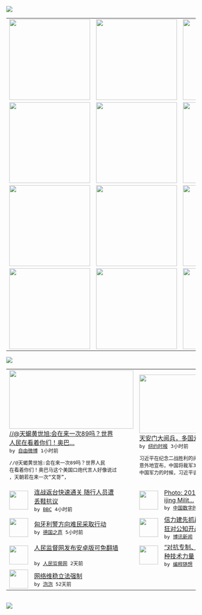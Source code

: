 

<a href="https://github.com/greatfire/z/raw/master/FreeBrowser.apk"><img src="https://raw.githubusercontent.com/greatfire/wiki/master/x/header.png" /></a><table><tr><td width="262" align="center" valign="center"><a href="https://github.com/greatfire/wiki/wiki/nyt" title="纽约时报中文网 国际纵览"><img src="https://raw.githubusercontent.com/greatfire/wiki/master/x/nyt_flag.png" width="215"/></a></td><td width="262" align="center" valign="center"><a href="https://github.com/greatfire/wiki/wiki/dw" title=""><img src="https://raw.githubusercontent.com/greatfire/wiki/master/x/dw_flag.png" width="215"/></a></td><td width="262" align="center" valign="center"><a href="https://github.com/greatfire/wiki/wiki/rmjd" title=""><img src="https://raw.githubusercontent.com/greatfire/wiki/master/x/rmjd_flag.png" width="215"/></a></td></tr><tr><td width="262" align="center" valign="center"><a href="https://github.com/paopaonetizen/website" title="泡泡 - 未经审查的互联网信息"><img src="https://raw.githubusercontent.com/greatfire/wiki/master/x/pp_flag.png" width="215"/></a></td><td width="262" align="center" valign="center"><a href="https://github.com/getlantern/mirror" title="以及自由微博和GreatFire.org官方中文论坛"><img src="https://raw.githubusercontent.com/greatfire/wiki/master/x/lantern_flag.png" width="215"/></a></td><td width="262" align="center" valign="center"><a href="https://github.com/cdtmirrors/m/" title=""><img src="https://raw.githubusercontent.com/greatfire/wiki/master/x/cdt_flag.png" width="215"/></a></td></tr><tr><td width="262" align="center" valign="center"><a href="https://github.com/program-think/blog" title="编程随想的博客"><img src="https://raw.githubusercontent.com/greatfire/wiki/master/x/pt_flag.png" width="215"/></a></td><td width="262" align="center" valign="center"><a href="https://github.com/greatfire/wiki/wiki/bbc" title=""><img src="https://raw.githubusercontent.com/greatfire/wiki/master/x/bbc_flag.png" width="215"/></a></td><td width="262" align="center" valign="center"><a href="https://github.com/freeweibo/s" title="自由微博 - 匿名和不受屏蔽的新浪微博搜索"><img src="https://raw.githubusercontent.com/greatfire/wiki/master/x/fw_flag.png" width="215"/></a></td></tr><tr><td width="262" align="center" valign="center"><a href="https://github.com/greatfire/wiki/wiki/google" title=""><img src="https://raw.githubusercontent.com/greatfire/wiki/master/x/google_flag.png" width="215"/></a></td><td width="262" align="center" valign="center"><a href="https://github.com/bxnews/boxun" title=""><img src="https://raw.githubusercontent.com/greatfire/wiki/master/x/bx_flag.png" width="215"/></a></td><td width="262" align="center" valign="center"><a href="https://github.com/greatfire/wiki/wiki/open-source" title="欢迎访问GreatFire.org开发者项目网站"><img src="https://raw.githubusercontent.com/greatfire/wiki/master/x/open-source_flag.png" width="215"/></a></td></tr></table><img src="https://raw.githubusercontent.com/greatfire/wiki/master/x/newsfeed text.png" /><table cols="4"><tr><td colspan="2" width="380"><a href="https://freeweibo.com/weibo/3883251628175384"><img src="https://raw.githubusercontent.com/greatfire/wiki/master/x/fw_logo_b.png" width="330" height="156"/></a></br><a href="https://freeweibo.com/weibo/3883251628175384">//@天蝎黄世旭:会在来一次89吗？世界<br/>人民在看着你们！奥巴…</a></br><kbd> by <a href="https://freeweibo.com/">自由微博</a> 1小时前 </kbd></br><pre>//@天蝎黄世旭:会在来一次89吗？世界人民<br/>在看着你们！奥巴马这个美国口炮代言人好像说过<br/>，天朝若在来一次“文哥”，</pre></td><td colspan="2" width="380"><a href="https://d3qlz4p8smvoli.cloudfront.net/china/20150903/c03chinaparade/"><img src="https://raw.githubusercontent.com/greatfire/wiki/master/x/nyt_logo_b.png" width="330" height="156"/></a></br><a href="https://d3qlz4p8smvoli.cloudfront.net/china/20150903/c03chinaparade/">天安门大阅兵，多国元首出席</a></br><kbd> by <a href="http://m.cn.nytimes.com/">纽约时报</a> 3小时前 </kbd></br><pre>习近平在纪念二战胜利的阅兵式上发表讲话，令人<br/>意外地宣布，中国将裁军30万。在邻国日益担忧<br/>中国军力的时候，习近平说裁</pre></td></tr><tr><td><img src="http://a.files.bbci.co.uk/worldservice/live/assets/images/2015/09/03/150903202400_lien_chan__144x81_cna_nocredit.jpg" width="50" height="50"/></td><td width="280"><a href="http://www.bbc.com/zhongwen/simp/china/2015/09/150903_taiwan_china_lienchan">连战返台快速通关 随行人员遭<br/>丢鞋抗议</a></br><kbd> by <a href="http://www.bbc.co.uk/zhongwen/simp">BBC</a> 4小时前 </kbd></td><td><img src="http://chinadigitaltimes.net/chinese/files/2015/09/20488766153_e0e24999e8_z.jpg" width="50" height="50"/></td><td width="280"><a href="http://feedproxy.google.com/~r/chinadigitaltimes/IyPt/~3/U3Bh4wDFupA/">Photo: 2015 Be<br/>ijing Milit...</a></br><kbd> by <a href="http://chinadigitaltimes.net/chinese/">中国数字时代</a> 4小时前 </kbd></td></tr><tr><td><img src="http://www.dw.com/image/0,,18692191_302,00.jpg" width="50" height="50"/></td><td width="280"><a href="http://dw.com/p/1GQs1?maca=chi-GK-text-greatfire-all-chinese-15625-xml-mrss">匈牙利警方向难民采取行动</a></br><kbd> by <a href="http://dw.de">德国之声</a> 5小时前 </kbd></td><td><img src="https://raw.githubusercontent.com/greatfire/wiki/master/x/bx_logo.png" width="50" height="50"/></td><td width="280"><a href="http://www.boxun.com/news/gb/china/2015/09/201509031332.shtml">信力建先抓再找罪名国保垂死疯<br/>狂对公知开战</a></br><kbd> by <a href="http://www.boxun.com">博讯新闻</a> 1天前 </kbd></td></tr><tr><td><img src="https://raw.githubusercontent.com/greatfire/wiki/master/x/rmjd_logo.png" width="50" height="50"/></td><td width="280"><a href="http://www.rmjdw.com//gonggao/2015/0901/15165.html">人民监督网发布安卓版可免翻墙<br/> </a></br><kbd> by <a href="http://www.rmjdw.com/">人民监督网</a> 2天前 </kbd></td><td><img src="https://raw.githubusercontent.com/greatfire/wiki/master/x/pt_logo.png" width="50" height="50"/></td><td width="280"><a href="http://feedproxy.google.com/~r/programthink/~3/vOvckDbfIls/Technology-and-Freedom.html">“对抗专制、捍卫自由”的 N<br/> 种技术力量</a></br><kbd> by <a href="http://program-think.blogspot.com">编程随想</a> 3天前 </kbd></td></tr><tr><td><img src="http://pao-pao.net/sites/pao-pao.net/files/styles/base_adaptive/public/6523513689_baeec3c53c_z_0.jpg?itok=NM8cQ_d1" width="50" height="50"/></td><td width="280"><a href="https://pao-pao.net/article/593">网络维稳立法强制</a></br><kbd> by <a href="https://pao-pao.net">泡泡</a> 52天前 </kbd></td></table></br><a href="https://github.com/greatfire/z/raw/master/FreeBrowser.apk"><img src="https://raw.githubusercontent.com/greatfire/wiki/master/x/download app.png" /></a>